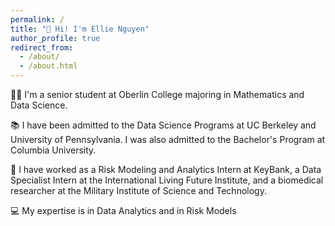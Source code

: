 ```yaml
---
permalink: /
title: "👋 Hi! I'm Ellie Nguyen"
author_profile: true
redirect_from: 
  - /about/
  - /about.html
---
```


👩‍🎓 I'm a senior student at Oberlin College majoring in Mathematics and Data Science.

📚 I have been admitted to the Data Science Programs at UC Berkeley and University of Pennsylvania. I was also admitted to the Bachelor's Program at Columbia University.

🏢 I have worked as a Risk Modeling and Analytics Intern at KeyBank, a Data Specialist Intern at the International Living Future Institute, and a biomedical researcher at the Military Institute of Science and Technology.

💻 My expertise is in Data Analytics and in Risk Models 
